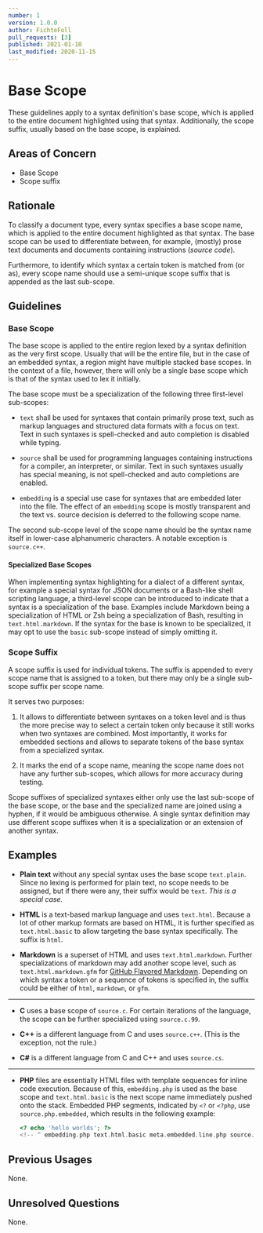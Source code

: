 ```yaml
---
number: 1
version: 1.0.0
author: FichteFoll
pull_requests: [3]
published: 2021-01-10
last_modified: 2020-11-15
---
```


# Base Scope

These guidelines apply to a syntax definition's base scope,
which is applied to the entire document
highlighted using that syntax.
Additionally, the scope suffix,
usually based on the base scope,
is explained.


## Areas of Concern

- Base Scope
- Scope suffix


## Rationale

To classify a document type,
every syntax specifies a base scope name,
which is applied to the entire document
highlighted as that syntax.
The base scope can be used
to differentiate between, for example,
(mostly) prose text documents
and documents containing instructions (*source code*).

Furthermore,
to identify which syntax a certain token is matched from (or as),
every scope name should use a semi-unique scope suffix
that is appended as the last sub-scope.


## Guidelines

### Base Scope

The base scope is applied to the entire region
lexed by a syntax definition as the very first scope.
Usually that will be the entire file,
but in the case of an embedded syntax,
a region might have multiple stacked base scopes.
In the context of a file, however,
there will only be a single base scope
which is that of the syntax used to lex it initially.

The base scope must be a specialization
of the following three first-level sub-scopes:

- `text` shall be used
  for syntaxes that contain primarily prose text,
  such as markup languages
  and structured data formats
  with a focus on text.
  Text in such syntaxes is spell-checked
  and auto completion is disabled while typing.

- `source` shall be used
  for programming languages containing
  instructions for a compiler, an interpreter, or similar.
  Text in such syntaxes usually has special meaning,
  is not spell-checked and auto completions are enabled.

- `embedding` is a special use case for syntaxes
   that are embedded later into the file.
   The effect of an `embedding` scope is mostly transparent
   and the text vs. source decision
   is deferred to the following scope name.

The second sub-scope level of the scope name
should be the syntax name itself
in lower-case alphanumeric characters.
A notable exception is `source.c++`.


#### Specialized Base Scopes

When implementing syntax highlighting
for a dialect of a different syntax,
for example a special syntax
for JSON documents
or a Bash-like shell scripting language,
a third-level scope can be introduced
to indicate that a syntax is a specialization of the base.
Examples include Markdown being a specialization of HTML
or Zsh being a specialization of Bash,
resulting in `text.html.markdown`.
If the syntax for the base is known to be specialized,
it may opt to use the `basic` sub-scope
instead of simply omitting it.


### Scope Suffix

A scope suffix is used for individual tokens.
The suffix is appended to every scope name
that is assigned to a token,
but there may only be a single sub-scope suffix per scope name.

It serves two purposes:

1. It allows to differentiate between syntaxes on a token level
   and is thus the more precise way to select a certain token only
   because it still works when two syntaxes are combined.
   Most importantly, it works for embedded sections
   and allows to separate tokens of the base syntax from a specialized syntax.

2. It marks the end of a scope name,
   meaning the scope name does not have any further sub-scopes,
   which allows for more accuracy during testing.

Scope suffixes of specialized syntaxes
either only use the last sub-scope of the base scope,
or the base and the specialized name are joined using a hyphen,
if it would be ambiguous otherwise.
A single syntax definition may use different scope suffixes
when it is a specialization or an extension of another syntax.


## Examples

- **Plain text** without any special syntax uses the base scope `text.plain`.
  Since no lexing is performed for plain text,
  no scope needs to be assigned,
  but if there were any,
  their suffix would be `text`.
  *This is a special case.*

- **HTML** is a text-based markup language and uses `text.html`.
  Because a lot of other markup formats are based on HTML,
  it is further specified as `text.html.basic`
  to allow targeting the base syntax specifically.
  The suffix is `html`.

- **Markdown** is a superset of HTML and uses `text.html.markdown`.
  Further specializations of markdown may add another scope level,
  such as `text.html.markdown.gfm` for [GitHub Flavored Markdown][GFM].
  Depending on which syntax a token or a sequence of tokens is specified in,
  the suffix could be either of `html`, `markdown`, or `gfm`.

[GFM]: https://github.github.com/gfm/

---

- **C** uses a base scope of `source.c`.
  For certain iterations of the language,
  the scope can be further specialized using `source.c.99`.

- **C++** is a different language from C and uses `source.c++`.
  (This is the exception, not the rule.)

- **C#** is a different language from C and C++ and uses `source.cs`.

---

- **PHP** files are essentially HTML files
  with template sequences for inline code execution.
  Because of this,
  `embedding.php` is used as the base scope
  and `text.html.basic` is the next scope name
  immediately pushed onto the stack.
  Embedded PHP segments,
  indicated by `<?` or `<?php`,
  use `source.php.embedded`,
  which results in the following example:

  ```php
  <? echo 'hello worlds'; ?>
  <!-- ^ embedding.php text.html.basic meta.embedded.line.php source.php.embedded … -->
  ```


## Previous Usages

None.


## Unresolved Questions

None.
